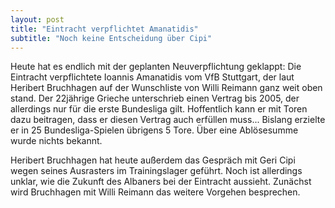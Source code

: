 ```yaml
---
layout: post
title: "Eintracht verpflichtet Amanatidis"
subtitle: "Noch keine Entscheidung über Cipi"
---
```


Heute hat es endlich mit der geplanten Neuverpflichtung geklappt: Die Eintracht verpflichtete Ioannis Amanatidis vom VfB Stuttgart, der laut Heribert Bruchhagen auf der Wunschliste von Willi Reimann ganz weit oben stand. Der 22jährige Grieche unterschrieb einen Vertrag bis 2005, der allerdings nur für die erste Bundesliga gilt. Hoffentlich kann er mit Toren dazu beitragen, dass er diesen Vertrag auch erfüllen muss... Bislang erzielte er in 25 Bundesliga-Spielen übrigens 5 Tore. Über eine Ablösesumme wurde nichts bekannt.

Heribert Bruchhagen hat heute außerdem das Gespräch mit Geri Cipi wegen seines Ausrasters im Trainingslager geführt. Noch ist allerdings unklar, wie die Zukunft des Albaners bei der Eintracht aussieht. Zunächst wird Bruchhagen mit Willi Reimann das weitere Vorgehen besprechen.
